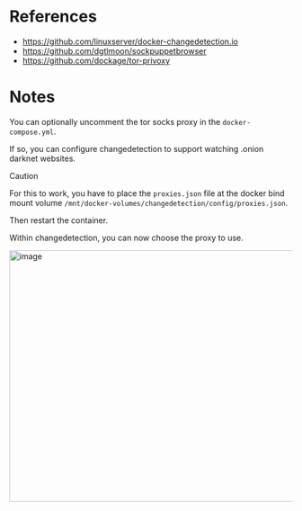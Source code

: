 # References

- https://github.com/linuxserver/docker-changedetection.io
- https://github.com/dgtlmoon/sockpuppetbrowser
- https://github.com/dockage/tor-privoxy

# Notes

You can optionally uncomment the tor socks proxy in the `docker-compose.yml`. 

If so, you can configure changedetection to support watching .onion darknet websites.

>[!CAUTION]
> For this to work, you have to place the `proxies.json` file at the docker bind mount volume `/mnt/docker-volumes/changedetection/config/proxies.json`.
>
> Then restart the container.
>
> Within changedetection, you can now choose the proxy to use.

<img width="1008" height="447" alt="image" src="https://github.com/user-attachments/assets/883cac36-380f-450e-80ee-925fed8a7667" />
